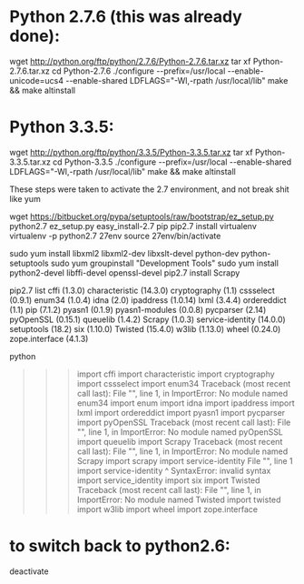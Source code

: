 
# Python 2.7.6 (this was already done):
wget http://python.org/ftp/python/2.7.6/Python-2.7.6.tar.xz
tar xf Python-2.7.6.tar.xz
cd Python-2.7.6
./configure --prefix=/usr/local --enable-unicode=ucs4 --enable-shared LDFLAGS="-Wl,-rpath /usr/local/lib"
make && make altinstall
 
# Python 3.3.5:
wget http://python.org/ftp/python/3.3.5/Python-3.3.5.tar.xz
tar xf Python-3.3.5.tar.xz
cd Python-3.3.5
./configure --prefix=/usr/local --enable-shared LDFLAGS="-Wl,-rpath /usr/local/lib"
make && make altinstall





These steps were taken to activate the 2.7 environment, and not break shit like yum

wget https://bitbucket.org/pypa/setuptools/raw/bootstrap/ez_setup.py
python2.7 ez_setup.py
easy_install-2.7 pip
pip2.7 install virtualenv
virtualenv -p python2.7 27env
source 27env/bin/activate

sudo yum install libxml2 libxml2-dev libxslt-devel python-dev python-setuptools
sudo yum groupinstall "Development Tools"
sudo yum install python2-devel libffi-devel openssl-devel
pip2.7 install Scrapy



pip2.7 list
cffi (1.3.0)
characteristic (14.3.0)
cryptography (1.1)
cssselect (0.9.1)
enum34 (1.0.4)
idna (2.0)
ipaddress (1.0.14)
lxml (3.4.4)
ordereddict (1.1)
pip (7.1.2)
pyasn1 (0.1.9)
pyasn1-modules (0.0.8)
pycparser (2.14)
pyOpenSSL (0.15.1)
queuelib (1.4.2)
Scrapy (1.0.3)
service-identity (14.0.0)
setuptools (18.2)
six (1.10.0)
Twisted (15.4.0)
w3lib (1.13.0)
wheel (0.24.0)
zope.interface (4.1.3)


python
>>> import cffi
>>> import characteristic
>>> import cryptography
>>> import cssselect
>>> import enum34
Traceback (most recent call last):
  File "<stdin>", line 1, in <module>
ImportError: No module named enum34
>>> import enum
>>> import idna
>>> import ipaddress
>>> import lxml
>>> import ordereddict
>>> import pyasn1
>>> import pycparser
>>> import pyOpenSSL
Traceback (most recent call last):
  File "<stdin>", line 1, in <module>
ImportError: No module named pyOpenSSL
>>> import queuelib
>>> import Scrapy
Traceback (most recent call last):
  File "<stdin>", line 1, in <module>
ImportError: No module named Scrapy
>>> import scrapy
>>> import service-identity
  File "<stdin>", line 1
    import service-identity
                  ^
SyntaxError: invalid syntax
>>> import service_identity
>>> import six
>>> import Twisted
Traceback (most recent call last):
  File "<stdin>", line 1, in <module>
ImportError: No module named Twisted
>>> import twisted
>>> import w3lib
>>> import wheel
>>> import zope.interface

# to switch back to python2.6:
deactivate